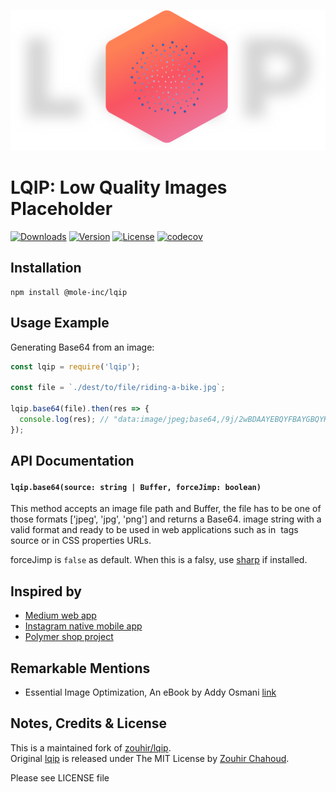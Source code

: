 ![LQIP: Low Quality Images](https://raw.githubusercontent.com/mole-inc/lqip/master/.github/logo.png)

# LQIP: Low Quality Images Placeholder

[![Downloads](https://badgen.net/npm/dm/@mole-inc/lqip)](https://www.npmjs.com/package/@mole-inc/lqip)
[![Version](https://badgen.net/npm/v/@mole-inc/lqip)](https://www.npmjs.com/package/@mole-inc/lqip)
[![License](https://badgen.net/npm/license/@mole-inc/lqip)](https://www.npmjs.com/package/@mole-inc/lqip)
[![codecov](https://codecov.io/gh/mole-inc/lqip/branch/master/graph/badge.svg)](https://codecov.io/gh/mole-inc/lqip)

## Installation

```
npm install @mole-inc/lqip
```

## Usage Example

Generating Base64 from an image:

```js
const lqip = require('lqip');

const file = `./dest/to/file/riding-a-bike.jpg`;

lqip.base64(file).then(res => {
  console.log(res); // "data:image/jpeg;base64,/9j/2wBDAAYEBQYFBAYGBQYHBwYIChAKCgkJChQODwwQFxQYGBcUFhY.....
});

```

## API Documentation

#### `lqip.base64(source: string | Buffer, forceJimp: boolean)`

This method accepts an image file path and Buffer, the file has to be one of those formats ['jpeg', 'jpg', 'png'] and returns a Base64. 
image string with a valid format and ready to be used in web applications such as in <img /> tags source or in CSS properties URLs. 

forceJimp is `false` as default. When this is a falsy, use [sharp](https://sharp.pixelplumbing.com/) if installed.

## Inspired by

- [Medium web app](https://medium.com/cucumbertown-magazine/the-beginners-guide-to-composition-in-food-photography-how-to-transform-your-food-photos-from-good-39613ab78bf2)
- [Instagram native mobile app](https://www.instagram.com/)
- [Polymer shop project](https://shop.polymer-project.org/)

## Remarkable Mentions

- Essential Image Optimization, An eBook by Addy Osmani [link](https://images.guide/)

## Notes, Credits & License

This is a maintained fork of [zouhir/lqip](https://github.com/zouhir/lqip).  
Original [lqip](https://github.com/zouhir/lqip) is released under The MIT License by [Zouhir Chahoud](https://zouhir.org/).

Please see LICENSE file
